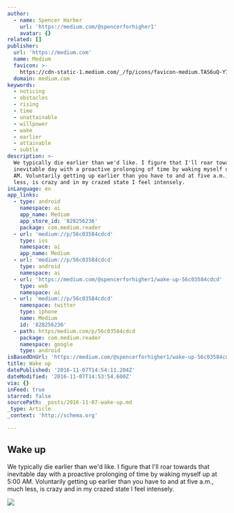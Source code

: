 ```yaml
---
author:
  - name: Spencer Harber
    url: 'https://medium.com/@spencerforhigher1'
    avatar: {}
related: []
publisher:
  url: 'https://medium.com'
  name: Medium
  favicon: >-
    https://cdn-static-1.medium.com/_/fp/icons/favicon-medium.TAS6uQ-Y7kcKgi0xjcYHXw.ico
  domain: medium.com
keywords:
  - noticing
  - obstacles
  - rising
  - time
  - unattainable
  - willpower
  - wake
  - earlier
  - attainable
  - subtle
description: >-
  We typically die earlier than we'd like. I figure that I'll roar towards that
  inevitable day with a proactive prolonging of time by waking myself up at 5:00
  AM. Voluntarily getting up earlier than you have to and at five a.m., much
  less, is crazy and in my crazed state I feel intensely.
inLanguage: en
app_links:
  - type: android
    namespace: ai
    app_name: Medium
    app_store_id: '828256236'
    package: com.medium.reader
  - url: 'medium://p/56c03584cdcd'
    type: ios
    namespace: ai
    app_name: Medium
  - url: 'medium://p/56c03584cdcd'
    type: android
    namespace: ai
  - url: 'https://medium.com/@spencerforhigher1/wake-up-56c03584cdcd'
    type: web
    namespace: ai
  - url: 'medium://p/56c03584cdcd'
    namespace: twitter
    type: iphone
    name: Medium
    id: '828256236'
  - path: https/medium.com/p/56c03584cdcd
    package: com.medium.reader
    namespace: google
    type: android
isBasedOnUrl: 'https://medium.com/@spencerforhigher1/wake-up-56c03584cdcd#.mypn9659y'
title: Wake up
datePublished: '2016-11-07T14:54:11.204Z'
dateModified: '2016-11-07T14:53:54.600Z'
via: {}
inFeed: true
starred: false
sourcePath: _posts/2016-11-07-wake-up.md
_type: Article
_context: 'http://schema.org'

---
```

<article style=""><h1>Wake up</h1><p>We typically die earlier than we'd like. I figure that I'll roar towards that inevitable day with a proactive prolonging of time by waking myself up at 5:00 AM. Voluntarily getting up earlier than you have to and at five a.m., much less, is crazy and in my crazed state I feel intensely.</p><img src="https://cdn-images-1.medium.com/max/1200/1*2zsBGjCmNtbcZ1UXFJHwiQ.jpeg" /></article>